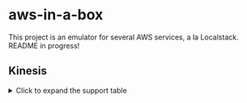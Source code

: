 # aws-in-a-box

This project is an emulator for several AWS services, a la Localstack. README in progress!




## Kinesis

<details>
<summary>Click to expand the support table</summary>
  
| API               | Support Status   | Caveats/Notes                              |
|-------------------|------------------|--------------------------------------------|
| AddTagsToStream      | ✅ Supported        |                                            |
| CreateStream      | ✅ Supported        |                                            |
| DecreaseStreamRetentionPeriod |  ✅ Supported |                                    |
| DescribeStreamConsumer|  ✅ Supported        |                                            |
| DeleteStream      | ✅ Supported        |                                            |
| DescribeStream | ❌ Unsupported         | This API is discouraged by AWS  |
| DescribeStreamSummary | ✅ Supported        |                                            |
| DeregisterStreamConsumer|  ✅ Supported        |                                            |
| GetShardIterator  | ✅ Supported        |                                            |
| GetRecords        | ✅ Supported        |                                            |
| IncreaseStreamRetentionPeriod |  ✅ Supported |                                    |
| ListShards       | ✅ Supported        |                                            |
| ListTagsForStream       | ✅ Supported        |                                            |
| MergeShards       | ❌ Unsupported      | No support for merging/splitting yet.          |
| PutRecord         | ✅ Supported        |                                            |
| PutRecords        | ❌ Unsupported      | Use PutRecord for single records instead.  |
| RegisterStreamConsumer|  ✅ Supported        |                                            |
| RemoveTagsFromStream      | ✅ Supported        |                                            |
| SplitShard        | ❌ Unsupported      | No support for merging/splitting yet.            |
| SubscribeToStream      | ✅ Supported        |                                            |
| UpdateShardCount  | ❌ Unsupported      | No support for merging/splitting yet.            |
</details>
